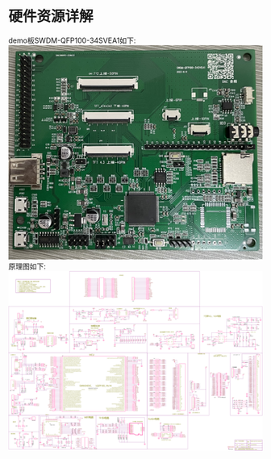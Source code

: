 # 硬件资源详解

demo板SWDM-QFP100-34SVEA1如下:
![SWDM-QFP100-34SVEA1](../images/board/SWDM-QFP100-34SVEA1.jpg)
原理图如下:
![SWDM-QFP100-34SVEA1](../images/board/SWDM-QFP100-34SVEA1-SHC.png)
